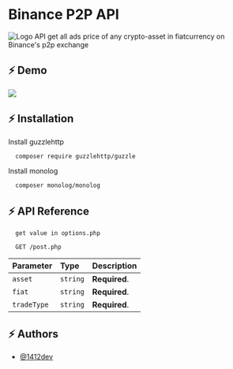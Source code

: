 
# Binance P2P API

![Logo](https://i.ibb.co/bB2hBqH/68747470733a2f2f692e696d6775722e636f6d2f77524c4b5a376e2e706e67.png)
API get all ads price of any crypto-asset in fiatcurrency on Binance's p2p exchange


## ⚡ Demo

![](https://i.ibb.co/cXNyQgp/ezgif-7-a60cb35a1f9c.gif)
## ⚡ Installation 

Install guzzlehttp

```bash 
  composer require guzzlehttp/guzzle
```
Install monolog

```bash 
  composer monolog/monolog
```
## ⚡ API Reference

```http
  get value in options.php
```

```http
  GET /post.php
```

| Parameter | Type     | Description                |
| :-------- | :------- | :------------------------- |
| `asset` | `string` | **Required**.  |
| `fiat` | `string` | **Required**.  |
| `tradeType` | `string` | **Required**.  |

  
## ⚡ Authors

- [@1412dev](https://www.facebook.com/1412.dev)

  